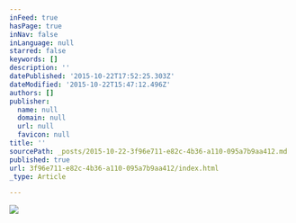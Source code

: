 ```yaml
---
inFeed: true
hasPage: true
inNav: false
inLanguage: null
starred: false
keywords: []
description: ''
datePublished: '2015-10-22T17:52:25.303Z'
dateModified: '2015-10-22T15:47:12.496Z'
authors: []
publisher:
  name: null
  domain: null
  url: null
  favicon: null
title: ''
sourcePath: _posts/2015-10-22-3f96e711-e82c-4b36-a110-095a7b9aa412.md
published: true
url: 3f96e711-e82c-4b36-a110-095a7b9aa412/index.html
_type: Article

---
```

![](https://the-grid-user-content.s3-us-west-2.amazonaws.com/78532cd6-5807-472f-a147-75bd36e5bbdc.png)